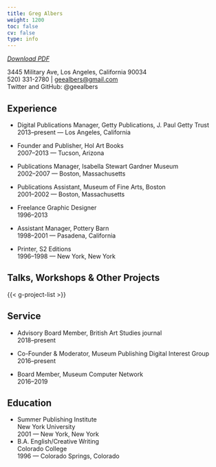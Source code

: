 ```yaml
---
title: Greg Albers
weight: 1200
toc: false
cv: false
type: info
---
```


[*Download PDF*](/downloads/geealbers_cv.pdf)

3445 Military Ave, Los Angeles, California 90034<br />
520) 331-2780 | geealbers@gmail.com<br />
Twitter and GitHub: @geealbers<br />

## Experience

- Digital Publications Manager, Getty Publications, J. Paul Getty Trust<br />
  2013–present — Los Angeles, California

- Founder and Publisher, Hol Art Books<br />
  2007–2013 — Tucson, Arizona

- Publications Manager, Isabella Stewart Gardner Museum<br />
  2002–2007 — Boston, Massachusetts

- Publications Assistant, Museum of Fine Arts, Boston<br />
  2001–2002 — Boston, Massachusetts

- Freelance Graphic Designer<br />
  1996–2013

- Assistant Manager, Pottery Barn<br />
  1998–2001 — Pasadena, California

- Printer, S2 Editions<br />
  1996–1998 — New York, New York 

## Talks, Workshops & Other Projects

{{< g-project-list >}}

## Service

- Advisory Board Member, British Art Studies journal<br />
  2018–present
  
- Co-Founder & Moderator, Museum Publishing Digital Interest Group<br />
  2016–present
  
- Board Member, Museum Computer Network<br />
  2016–2019

## Education

- Summer Publishing Institute<br />
  New York University<br />
  2001 — New York, New York
- B.A. English/Creative Writing<br />
  Colorado College<br />
  1996 — Colorado Springs, Colorado 
